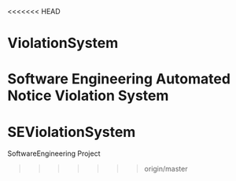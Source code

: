 <<<<<<< HEAD
# ViolationSystem
Software Engineering Automated Notice Violation System
=======
# SEViolationSystem
SoftwareEngineering Project
>>>>>>> origin/master
